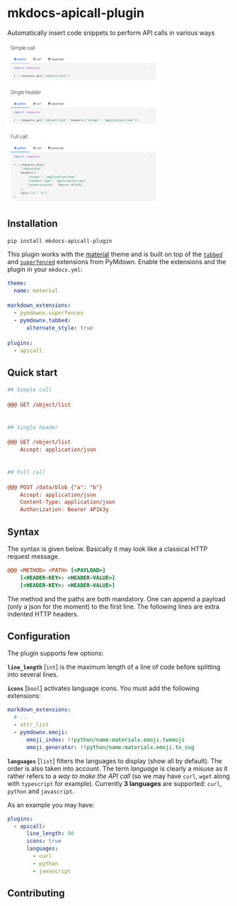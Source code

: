 # mkdocs-apicall-plugin

Automatically insert code snippets to perform API calls in various ways

![](assets/example.gif)

## Installation

```shell
pip install mkdocs-apicall-plugin
```

This plugin works with the [material](https://squidfunk.github.io/mkdocs-material/) theme and is built on top of the [`tabbed`](https://facelessuser.github.io/pymdown-extensions/extensions/tabbed/) and [`superfenced`](https://facelessuser.github.io/pymdown-extensions/extensions/superfences/) extensions from PyMdown. Enable the extensions and the plugin in your `mkdocs.yml`:

```yaml
theme:
  name: material

markdown_extensions:
  - pymdownx.superfences
  - pymdownx.tabbed:
      alternate_style: true

plugins:
  - apicall
```

## Quick start

```ini
## Simple call 

@@@ GET /object/list


## Single header

@@@ GET /object/list
    Accept: application/json


## Full call

@@@ POST /data/blob {"a": "b"}
    Accept: application/json
    Content-Type: application/json
    Authorization: Bearer 4P1k3y
```

## Syntax

The syntax is given below. Basically it may look like a classical HTTP request message.

```ini
@@@ <METHOD> <PATH> [<PAYLOAD>]
    [<HEADER-KEY>: <HEADER-VALUE>]
    [<HEADER-KEY>: <HEADER-VALUE>]
```

The method and the paths are both mandatory. 
One can append a payload (only a json for the moment) to the first line.
The following lines are extra indented HTTP headers.

## Configuration

The plugin supports few options:

**`line_length`** [`int`] is the maximum length of a line of code before splitting into several lines.

**`icons`** [`bool`] activates language icons. You must add the following extensions:

```yaml
markdown_extensions:
  # ...   
  - attr_list
  - pymdownx.emoji:
      emoji_index: !!python/name:materialx.emoji.twemoji
      emoji_generator: !!python/name:materialx.emoji.to_svg
```


**`languages`** [`list`] filters the languages to display (show all by default). The order is also taken into account. The term *language* is clearly a misuse as it rather refers to a *way to make the API call* (so we may have `curl`, `wget` along with `typescript` for example). Currently **3 languages** are supported: `curl`, `python` and `javascript`.

As an example you may have:

```yaml
plugins:
  - apicall:
      line_length: 90
      icons: true
      languages:
        - curl
        - python
        - javascript
```

## Contributing